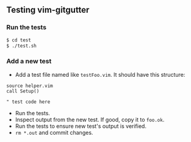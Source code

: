 ## Testing vim-gitgutter

### Run the tests

```sh
$ cd test
$ ./test.sh
```

### Add a new test

- Add a test file named like `testFoo.vim`.  It should have this structure:

```viml
source helper.vim
call Setup()

" test code here
```

- Run the tests.
- Inspect output from the new test.  If good, copy it to `foo.ok`.
- Run the tests to ensure new test's output is verified.
- `rm *.out` and commit changes.
